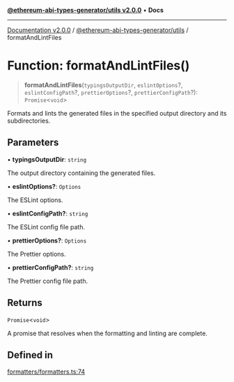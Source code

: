 [**@ethereum-abi-types-generator/utils v2.0.0**](../README.md) • **Docs**

***

[Documentation v2.0.0](../../../packages.md) / [@ethereum-abi-types-generator/utils](../README.md) / formatAndLintFiles

# Function: formatAndLintFiles()

> **formatAndLintFiles**(`typingsOutputDir`, `eslintOptions`?, `eslintConfigPath`?, `prettierOptions`?, `prettierConfigPath`?): `Promise`\<`void`\>

Formats and lints the generated files in the specified output directory and its subdirectories.

## Parameters

• **typingsOutputDir**: `string`

The output directory containing the generated files.

• **eslintOptions?**: `Options`

The ESLint options.

• **eslintConfigPath?**: `string`

The ESLint config file path.

• **prettierOptions?**: `Options`

The Prettier options.

• **prettierConfigPath?**: `string`

The Prettier config file path.

## Returns

`Promise`\<`void`\>

A promise that resolves when the formatting and linting are complete.

## Defined in

[formatters/formatters.ts:74](https://github.com/niZmosis/ethereum-abi-types-generator/blob/8be0c174f1ad191b06c4413881733fc6912573c5/packages/utils/src/formatters/formatters.ts#L74)
